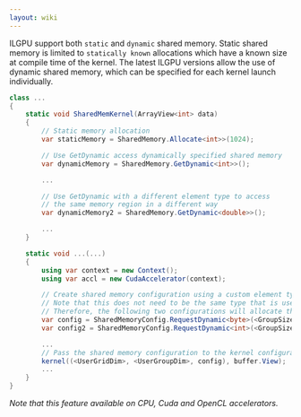 ```yaml
---
layout: wiki
---
```


ILGPU support both `static` and `dynamic` shared memory.
Static shared memory is limited to `statically known` allocations which have a known size at compile time of the kernel.
The latest ILGPU versions allow the use of dynamic shared memory, which can be specified for each kernel launch individually.

```c#
class ...
{
    static void SharedMemKernel(ArrayView<int> data)
    {
        // Static memory allocation
        var staticMemory = SharedMemory.Allocate<int>>(1024);

        // Use GetDynamic access dynamically specified shared memory
        var dynamicMemory = SharedMemory.GetDynamic<int>>();

        ...

        // Use GetDynamic with a different element type to access
        // the same memory region in a different way
        var dynamicMemory2 = SharedMemory.GetDynamic<double>>();

        ...
    }

    static void ...(...)
    {
        using var context = new Context();
        using var accl = new CudaAccelerator(context);

        // Create shared memory configuration using a custom element type.
        // Note that this does not need to be the same type that is used in the scope of the kernel.
        // Therefore, the following two configurations will allocate the same amount of shared memory:
        var config = SharedMemoryConfig.RequestDynamic<byte>(<GroupSize> * sizeof(byte));
        var config2 = SharedMemoryConfig.RequestDynamic<int>(<GroupSize>);

        ...
        // Pass the shared memory configuration to the kernel configuration
        kernel((<UserGridDim>, <UserGroupDim>, config), buffer.View);
        ...
    }
}
```

*Note that this feature available on CPU, Cuda and OpenCL accelerators.*